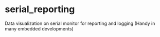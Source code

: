 # serial_reporting
Data visualization on serial monitor for reporting and logging (Handy in many embedded developments)
